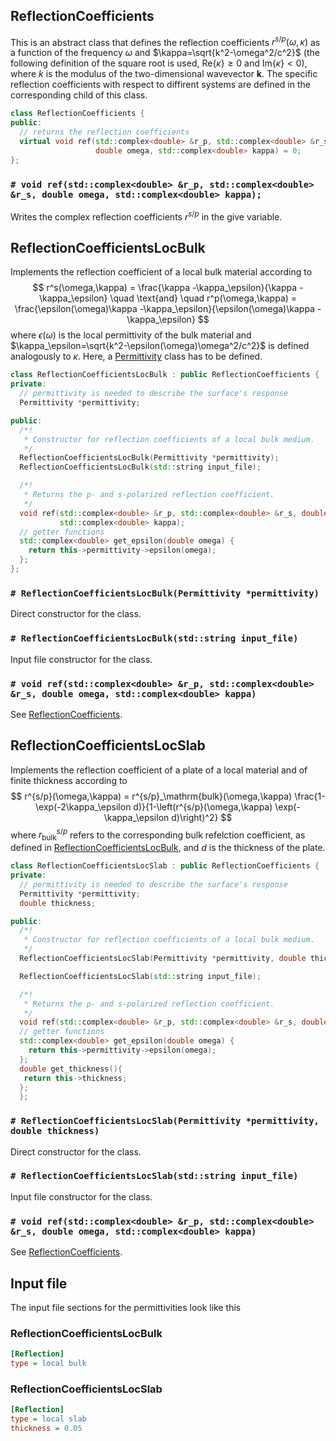 ## ReflectionCoefficients
This is an abstract class that defines the reflection coefficients $r^{s/p}(\omega, \kappa)$ as a function of the frequency $\omega$ and $\kappa=\sqrt{k^2-\omega^2/c^2}$ (the following definition of the square root is used, $\mathrm{Re}\{\kappa\}\geq 0$ and $\mathrm{Im}\{\kappa\}<0$), where $k$ is the modulus of the two-dimensional wavevector $\mathbf{k}$. The specific reflection coefficients with respect to diffirent systems are defined in the corresponding child of this class.
```cpp
class ReflectionCoefficients {
public:
  // returns the reflection coefficients
  virtual void ref(std::complex<double> &r_p, std::complex<double> &r_s,
                   double omega, std::complex<double> kappa) = 0;
};

```

### `# void ref(std::complex<double> &r_p, std::complex<double> &r_s, double omega, std::complex<double> kappa);`
Writes the complex reflection coefficients $r^{s/p}$ in the give variable.

## ReflectionCoefficientsLocBulk
Implements the reflection coefficient of a local bulk material according to
$$
r^s(\omega,\kappa) = \frac{\kappa -\kappa_\epsilon}{\kappa -\kappa_\epsilon}
\quad \text{and} \quad
r^p(\omega,\kappa) = \frac{\epsilon(\omega)\kappa -\kappa_\epsilon}{\epsilon(\omega)\kappa -\kappa_\epsilon}
$$
where $\epsilon(\omega)$ is the local permittivity of the bulk material and $\kappa_\epsilon=\sqrt{k^2-\epsilon(\omega)\omega^2/c^2}$ is defined analogously to $\kappa$. Here, a [Permittivity](api/permittivity) class has to be defined.

```cpp
class ReflectionCoefficientsLocBulk : public ReflectionCoefficients {
private:
  // permittivity is needed to describe the surface's response
  Permittivity *permittivity;

public:
  /*!
   * Constructor for reflection coefficients of a local bulk medium.
   */
  ReflectionCoefficientsLocBulk(Permittivity *permittivity);
  ReflectionCoefficientsLocBulk(std::string input_file);

  /*!
   * Returns the p- and s-polarized reflection coefficient.
   */
  void ref(std::complex<double> &r_p, std::complex<double> &r_s, double omega,
           std::complex<double> kappa);
  // getter functions
  std::complex<double> get_epsilon(double omega) {
    return this->permittivity->epsilon(omega);
  };
};

```


### `# ReflectionCoefficientsLocBulk(Permittivity *permittivity)`
Direct constructor for the class.

### `# ReflectionCoefficientsLocBulk(std::string input_file)`
Input file constructor for the class.

### `# void ref(std::complex<double> &r_p, std::complex<double> &r_s, double omega, std::complex<double> kappa)`
See [ReflectionCoefficients](#ReflectionCoefficients).

## ReflectionCoefficientsLocSlab
Implements the reflection coefficient of a plate of a local material and of finite thickness according to
$$
r^{s/p}(\omega,\kappa) = r^{s/p}_\mathrm{bulk}(\omega,\kappa) \frac{1-\exp(-2\kappa_\epsilon d)}{1-\left(r^{s/p}(\omega,\kappa) \exp(-\kappa_\epsilon d)\right)^2}
$$
where $r^{s/p}_\mathrm{bulk}$ refers to the corresponding bulk refelction coefficient, as defined in [ReflectionCoefficientsLocBulk](#ReflectionCoefficientsLocBulk), and $d$ is the thickness of the plate. 
```cpp
class ReflectionCoefficientsLocSlab : public ReflectionCoefficients {
private:
  // permittivity is needed to describe the surface's response
  Permittivity *permittivity;
  double thickness;

public:
  /*!
   * Constructor for reflection coefficients of a local bulk medium.
   */
  ReflectionCoefficientsLocSlab(Permittivity *permittivity, double thickness);

  ReflectionCoefficientsLocSlab(std::string input_file);

  /*!
   * Returns the p- and s-polarized reflection coefficient.
   */
  void ref(std::complex<double> &r_p, std::complex<double> &r_s, double omega, std::complex<double> kappa);
  // getter functions
  std::complex<double> get_epsilon(double omega) {
    return this->permittivity->epsilon(omega);
  };
  double get_thickness(){
   return this->thickness;
  };
  };
```


### `# ReflectionCoefficientsLocSlab(Permittivity *permittivity, double thickness)`
Direct constructor for the class.

### `# ReflectionCoefficientsLocSlab(std::string input_file)`
Input file constructor for the class.

### `# void ref(std::complex<double> &r_p, std::complex<double> &r_s, double omega, std::complex<double> kappa)`
See [ReflectionCoefficients](#ReflectionCoefficients).
## Input file
The input file sections for the permittivities look like this

<!-- tabs:start -->
### **ReflectionCoefficientsLocBulk**
```ini
[Reflection]
type = local bulk
```

### **ReflectionCoefficientsLocSlab**
```ini
[Reflection]
type = local slab
thickness = 0.05
```
<!-- tabs:end -->
